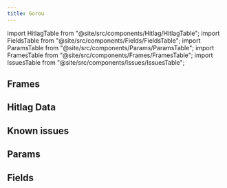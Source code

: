 ```yaml
---
title: Gorou
---
```


import HitlagTable from "@site/src/components/Hitlag/HitlagTable";
import FieldsTable from "@site/src/components/Fields/FieldsTable";
import ParamsTable from "@site/src/components/Params/ParamsTable";
import FramesTable from "@site/src/components/Frames/FramesTable";
import IssuesTable from "@site/src/components/Issues/IssuesTable";

## Frames

<FramesTable character="gorou" />

## Hitlag Data

<HitlagTable character="gorou" />

## Known issues

<IssuesTable character="gorou" />

## Params

<ParamsTable character="gorou" />

## Fields

<FieldsTable character="gorou" />
